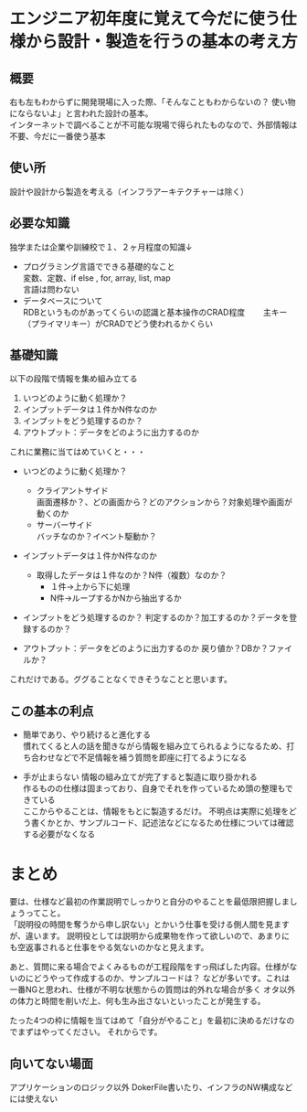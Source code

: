 # エンジニア初年度に覚えて今だに使う仕様から設計・製造を行うの基本の考え方

## 概要
右も左もわからずに開発現場に入った際、「そんなこともわからないの？  使い物にならないよ」と言われた設計の基本。  
インターネットで調べることが不可能な現場で得られたものなので、外部情報は不要、今だに一番使う基本

## 使い所
設計や設計から製造を考える（インフラアーキテクチャーは除く）

## 必要な知識
独学または企業や訓練校で１、２ヶ月程度の知識↓
- プログラミング言語でできる基礎的なこと  
変数、定数、if else , for, array, list, map  
言語は問わない
-  データベースについて  
RDBというものがあってくらいの認識と基本操作のCRAD程度　　
主キー（プライマリキー）がCRADでどう使われるかくらい

## 基礎知識
以下の段階で情報を集め組み立てる
  1. いつどのように動く処理か？
  2. インプットデータは１件かN件なのか
  3. インプットをどう処理するのか？
  4. アウトプット：データをどのように出力するのか

これに業務に当てはめていくと・・・
  - いつどのように動く処理か？  
    - クライアントサイド  
        画面遷移か？、どの画面から？どのアクションから？対象処理や画面が動くのか  
    - サーバーサイド  
        バッチなのか？イベント駆動か？

  - インプットデータは１件かN件なのか
    - 取得したデータは１件なのか？N件（複数）なのか？
      - １件→上から下に処理
      - N件→ループするかNから抽出するか

  - インプットをどう処理するのか？
    判定するのか？加工するのか？データを登録するのか？

  - アウトプット：データをどのように出力するのか
    戻り値か？DBか？ファイルか？

これだけである。ググることなくできそうなことと思います。  

## この基本の利点
- 簡単であり、やり続けると進化する  
慣れてくると人の話を聞きながら情報を組み立てられるようになるため、打ち合わせなどで不足情報を補う質問を即座に打てるようになる

- 手が止まらない
情報の組み立てが完了すると製造に取り掛かれる  
作るものの仕様は固まっており、自身でそれを作っているため頭の整理もできている  
ここからやることは、情報をもとに製造するだけ。
不明点は実際に処理をどう書くかとか、サンプルコード、記述法などになるため仕様については確認する必要がなくなる


# まとめ  
要は、仕様など最初の作業説明でしっかりと自分のやることを最低限把握しましょうってこと。  
「説明役の時間を奪うから申し訳ない」とかいう仕事を受ける側人間を見ますが、違います。
説明役としては説明から成果物を作って欲しいので、あまりにも空返事されると仕事をやる気ないのかなと見えます。  

あと、質問に来る場合でよくみるものが工程段階をすっ飛ばした内容。仕様がないのにどうやって作成するのか、サンプルコードは？
などが多いです。これは一番NGと思われ、仕様が不明な状態からの質問は的外れな場合が多く
オタ以外の体力と時間を削いだ上、何も生み出さないといったことが発生する。

たった4つの枠に情報を当てはめて「自分がやること」を最初に決めるだけなのでまずはやってください。
それからです。

## 向いてない場面
アプリケーションのロジック以外
DokerFile書いたり、インフラのNW構成などには使えない


